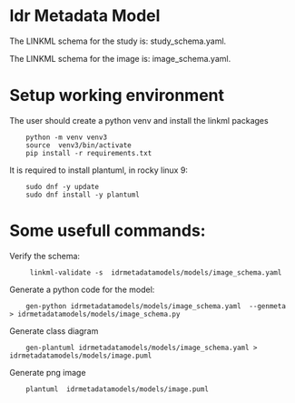 Idr Metadata Model
=================
The LINKML schema for the study is: study_schema.yaml.

The LINKML schema for the image is: image_schema.yaml.

Setup working environment
=========================

The user should create a python venv and install the linkml packages

        python -m venv venv3
        source  venv3/bin/activate
        pip install -r requirements.txt

It  is required to install plantuml, in rocky linux 9:

        sudo dnf -y update
        sudo dnf install -y plantuml

Some usefull commands:
===================

Verify the schema:

         linkml-validate -s  idrmetadatamodels/models/image_schema.yaml 

Generate a python code for the model:

        gen-python idrmetadatamodels/models/image_schema.yaml  --genmeta  > idrmetadatamodels/models/image_schema.py

Generate class diagram

        gen-plantuml idrmetadatamodels/models/image_schema.yaml > idrmetadatamodels/models/image.puml

Generate png image

        plantuml  idrmetadatamodels/models/image.puml




